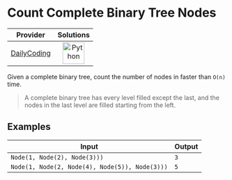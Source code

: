 # Count Complete Binary Tree Nodes

<!-- INFO TABLE BEGIN -->

| Provider                                              | Solutions                                                                                                                                        |
| :---------------------------------------------------: | :----------------------------------------------------------------------------------------------------------------------------------------------: |
| [DailyCoding](../../../docs/providers/DailyCoding.md) | [<img src="https://res.cloudinary.com/rascaltwo/image/upload/v1631924087/python_xzdlti.svg" alt="Python" title="Python" width="50" />](solve.py) |

<!-- INFO TABLE END -->

Given a complete binary tree, count the number of nodes in faster than `O(n)` time.

> A complete binary tree has every level filled except the last, and the nodes in the last level are filled starting from the left.

## Examples

| Input                                          | Output |
| ---------------------------------------------- | ------ |
| `Node(1, Node(2), Node(3)))`                   | `3`    |
| `Node(1, Node(2, Node(4), Node(5)), Node(3)))` | `5`    |

